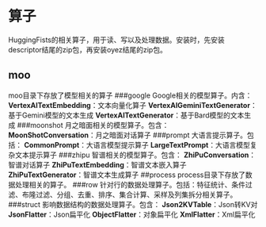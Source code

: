 # 算子
  HuggingFists的相关算子，用于读、写以及处理数据。安装时，先安装descriptor结尾的zip包，再安装oyez结尾的zip包。
## moo
  moo目录下存放了模型相关的算子
###google
  Google相关的模型算子。内含：
  **VertexAITextEmbedding**：文本向量化算子
  **VertexAIGeminiTextGenerator**：基于Gemini模型的文本生成
  **VertexAITextGenerator**：基于Bard模型的文本生成
###moonshot
  月之暗面相关的模型算子。包含：
  **MoonShotConversation**：月之暗面对话算子
###prompt
  大语言提示算子。包括：
  **CommonPrompt**：大语言模型提示算子
  **LargeTextPrompt**：大语言模型复杂文本提示算子
###zhipu
  智谱相关的模型算子。包含：
  **ZhiPuConversation**：智谱对话算子
  **ZhiPuTextEmbedding**：智谱文本嵌入算子
  **ZhiPuTextGenerator**：智谱文本生成算子
##process
  process目录下存放了数据处理相关的算子。
###row
  针对行的数据处理算子。包括：特征统计、条件过滤、布隆过滤、分组、去重、排序、集合计算、采样及列集拆分相关算子。
###struct
  影响数据结构的数据处理算子。包含：
  **Json2KVTable**：Json转KV对
  **JsonFlatter**：Json扁平化
  **ObjectFlatter**：对象扁平化
  **XmlFlatter**：Xml扁平化  


